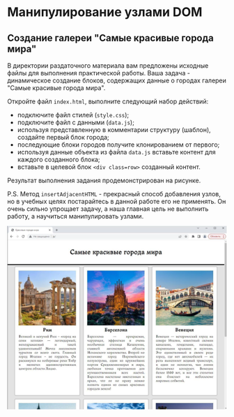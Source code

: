 # Манипулирование узлами DOM 

## Создание галереи "Самые красивые города мира"

В директории раздаточного материала вам предложены исходные файлы для выполнения практической работы. Ваша задача - динамическое создание блоков, содержащих данные о городах галереи "Самые красивые города мира".

Откройте файл `index.html`, выполните следующий набор действий:

- подключите файл стилей (`style.css`);
- подключите файл с данными (`data.js`);
- используя представленную в комментарии структуру (шаблон), создайте
первый блок города;
- последующие блоки городов получите клонированием от первого;
- используя данные объекта из файла `data.js` вставьте контент для
каждого созданного блока;
- вставьте в целевой блок `<div class=row>` созданный контент.

Результат выполнения задания продемонстрирован на рисунке.

P.S. Метод `insertAdjacentHTML` - прекрасный способ добавления узлов, но в учебных целях постарайтесь в данной работе его не применять. Он очень сильно упрощает задачу, а наша главная цель не выполнить работу, а научиться манипулировать узлами.

![result](https://raw.githubusercontent.com/artexhibit/Fundamentals-of-algorithmization-and-programming/main/JS/DOM/DOM.%20Задание%203/images/result.png?raw=true)


